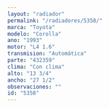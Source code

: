 ```yaml
---
layout: "radiador"
permalink: "/radiadores/5358/"
marca: "Toyota"
modelo: "Corolla"
ano: "1993"
motor: "L4 1.6"
transmision: "Automática"
parte: "432359"
clima: "Con clima"
alto: "13 3/4"
ancho: "27 1/2"
observaciones: ""
id: "5358"
---
```


